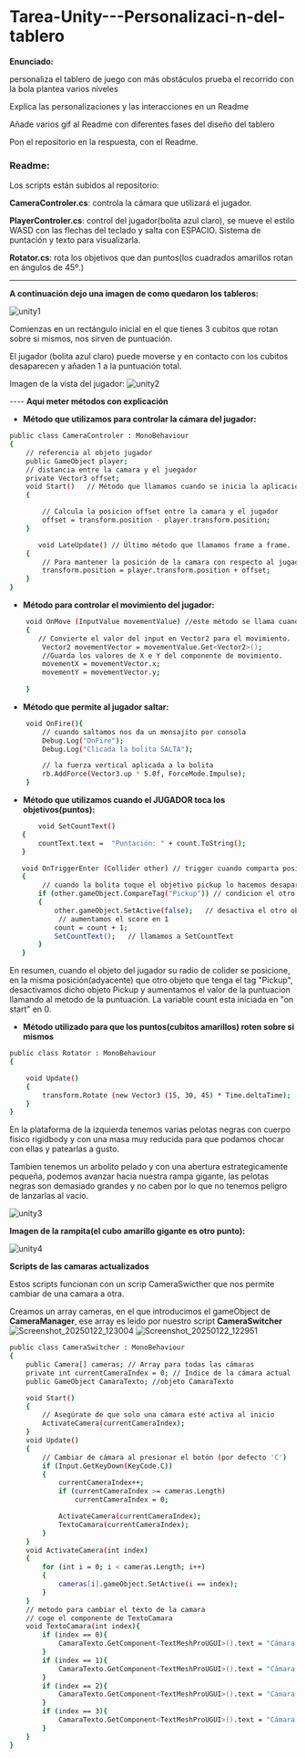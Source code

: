 # Tarea-Unity---Personalizaci-n-del-tablero
**Enunciado:**

personaliza el tablero de juego con más obstáculos prueba el recorrido con la bola plantea varios niveles

Explica las personalizaciones y las interacciones en un Readme

Añade varios gif al Readme con diferentes fases del diseño del tablero

Pon el repositorio en la respuesta, con el Readme.


### Readme:

Los scripts están subidos al repositorio:

**CameraControler.cs**: controla la cámara que utilizará el jugador.

**PlayerControler.cs**: control del jugador(bolita azul claro), se mueve el estilo WASD con las flechas del teclado y salta con ESPACIO. Sistema de puntación y texto para visualizarla.

**Rotator.cs**: rota los objetivos que dan puntos(los cuadrados amarillos rotan en ángulos de 45º.)

---------------------------------------------------------------

**A continuación dejo una imagen de como quedaron los tableros:**

![unity1](https://github.com/user-attachments/assets/77cc99bd-b18a-40eb-b29a-56cf575e5a17)



Comienzas en un rectángulo inicial en el que tienes 3 cubitos que rotan sobre si mismos, nos sirven de puntuación.

El jugador (bolita azul claro) puede moverse y en contacto con los cubitos desaparecen y añaden 1 a la puntuación total.

Imagen de la vista del jugador:
![unity2](https://github.com/user-attachments/assets/e5dac2fd-22bb-47c6-ac97-63fc71a1767e)

---- **Aqui meter métodos con explicación**

* **Método que utilizamos para controlar la cámara del jugador:**

```bash
public class CameraControler : MonoBehaviour
{
    // referencia al objeto jugador
    public GameObject player;
    // distancia entre la camara y el juegador
    private Vector3 offset;
    void Start()   // Método que llamamos cuando se inicia la aplicación.
    {

        // Calcula la posicion offset entre la camara y el jugador
        offset = transform.position - player.transform.position; 
    }

       void LateUpdate() // Último método que llamamos frame a frame.
    {
        // Para mantener la posición de la camara con respecto al jugador
        transform.position = player.transform.position + offset; 
    }
}
```

* **Método para controlar el movimiento del jugador:**
```bash
    void OnMove (InputValue movementValue) //este método se llama cuando se detecta un input de movimiento.
    {
       // Convierte el valor del input en Vector2 para el movimiento.
        Vector2 movementVector = movementValue.Get<Vector2>();
        //Guarda los valores de X e Y del componente de movimiento.
        movementX = movementVector.x; 
        movementY = movementVector.y; 
        
    }
```

* **Método que permite al jugador saltar:**
```bash
    void OnFire(){
        // cuando saltamos nos da un mensajito por consola
        Debug.Log("OnFire");
        Debug.Log("Clicada la bolita SALTA");

        // la fuerza vertical aplicada a la bolita
        rb.AddForce(Vector3.up * 5.0f, ForceMode.Impulse); 
    }
```  

* **Método que utilizamos cuando el JUGADOR toca los objetivos(puntos):** 
```bash
       void SetCountText() 
   {
       countText.text =  "Puntación: " + count.ToString();
   }

   void OnTriggerEnter (Collider other) // trigger cuando comparta posicion con otro objeto
   {
        // cuando la bolita toque el objetivo pickup lo hacemos desaparecer
       if (other.gameObject.CompareTag("Pickup")) // condicion el otro objeto tenga el tag "Pickup"
       {
           other.gameObject.SetActive(false);   // desactiva el otro objeto
            // aumentamos el score en 1
           count = count + 1;
           SetCountText();   // llamamos a SetCountText
       }
   }
```
En resumen, cuando el objeto del jugador su radio de colider se posicione, en la misma posición(adyacente) que otro objeto que tenga el tag "Pickup", desactivamos dicho objeto Pickup y aumentamos el valor de la puntuacion llamando al metodo de la puntuación. La variable count esta iniciada en "on start" en 0.

* **Método utilizado para que los puntos(cubitos amarillos) roten sobre si mismos**
```bash
public class Rotator : MonoBehaviour
{

    void Update()
    {
        transform.Rotate (new Vector3 (15, 30, 45) * Time.deltaTime); 
    }
}
```


En la plataforma de la izquierda tenemos varias pelotas negras con cuerpo fisico rigidbody y con una masa muy reducida para que podamos chocar con ellas y patearlas a gusto.

Tambien tenemos un arbolito pelado y con una abertura estrategicamente pequeña, podemos avanzar hacia nuestra rampa gigante, las pelotas negras son demasiado grandes y no caben por lo que no tenemos peligro de lanzarlas al vacio.

![unity3](https://github.com/user-attachments/assets/c9e6d2ba-0445-4f50-83ce-a1cd947ac502)

**Imagen de la rampita(el cubo amarillo gigante es otro punto):**

![unity4](https://github.com/user-attachments/assets/2e4dc32d-64e0-47c7-9fbe-db034d423305)


**Scripts de las camaras actualizados**

Estos scripts funcionan con un scrip CameraSwicther que nos permite cambiar de una camara a otra.

Creamos un array cameras, en el que introducimos el gameObject de **CameraManager**, ese array es leido por nuestro script **CameraSwitcher**
![Screenshot_20250122_123004](https://github.com/user-attachments/assets/159a273b-862b-4cd5-842c-74585523c619)  ![Screenshot_20250122_122951](https://github.com/user-attachments/assets/c9946656-475b-4ba6-a474-931d7a6a4352)


```bash
public class CameraSwitcher : MonoBehaviour
{
    public Camera[] cameras; // Array para todas las cámaras
    private int currentCameraIndex = 0; // Índice de la cámara actual
    public GameObject CamaraTexto; //objeto CamaraTexto

    void Start()
    {
        // Asegúrate de que solo una cámara esté activa al inicio
        ActivateCamera(currentCameraIndex);
    }
    void Update()
    {
        // Cambiar de cámara al presionar el botón (por defecto 'C')
        if (Input.GetKeyDown(KeyCode.C))
        {
            currentCameraIndex++;
            if (currentCameraIndex >= cameras.Length)
                currentCameraIndex = 0;

            ActivateCamera(currentCameraIndex);
            TextoCamara(currentCameraIndex);
        }
    }
    void ActivateCamera(int index)
    {
        for (int i = 0; i < cameras.Length; i++)
        {
            cameras[i].gameObject.SetActive(i == index);
        }
    }
    // metodo para cambiar el texto de la camara
    // coge el componente de TextoCamara
    void TextoCamara(int index){
        if (index == 0){
            CamaraTexto.GetComponent<TextMeshProUGUI>().text = "Cámara por defecto";
        }
        if (index == 1){
            CamaraTexto.GetComponent<TextMeshProUGUI>().text = "Cámara Primera Persona";
        }
        if (index == 2){
            CamaraTexto.GetComponent<TextMeshProUGUI>().text = "Cámara Cenital";
        }
        if (index == 3){
            CamaraTexto.GetComponent<TextMeshProUGUI>().text = "Cámara Autonoma";
        }
    }
}
```




